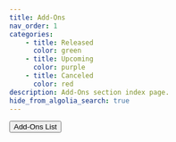 ```yaml
---
title: Add-Ons
nav_order: 1
categories:
    - title: Released
      color: green
    - title: Upcoming
      color: purple
    - title: Canceled
      color: red
description: Add-Ons section index page.
hide_from_algolia_search: true
---
```


<Button link="./addons">Add-Ons List</Button>
